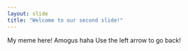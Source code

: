 ```yaml
---
layout: slide
title: "Welcome to our second slide!"
---
```

My meme here! Amogus haha
Use the left arrow to go back!

